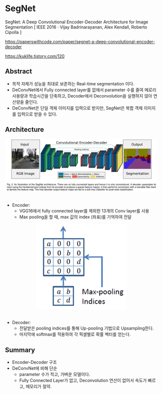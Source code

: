 # SegNet
SegNet: A Deep Convolutional Encoder-Decoder Architecture for Image Segmentation [ IEEE 2016 ·  Vijay Badrinarayanan, Alex Kendall, Roberto Cipolla ]

https://paperswithcode.com/paper/segnet-a-deep-convolutional-encoder-decoder

https://kuklife.tistory.com/120

## Abstract

- 목적 자체가 성능을 최대로 보존하는 Real-time segmentation 이다.
- DeConvNet에서 Fully connected layer를 없애서 parameter 수를 줄여 메로리 사용량과 학습시간을 단축하고, Decoder에서 Deconvolution을 실행하지 않아 연산량을 줄인다.
- DeConvNet은 단일 객체 이미지를 입력으로 받지만, SegNet은 복합 객체 이미지를 입력으로 받을 수 있다.

## Architecture

<div style="text-align: center;">
    <img src="./SegNet1.png" alt="nn" width="700">
</div><br>

- Encoder: 
    - VGG16에서 fully connected layer를 제외한 13개의 Conv layer를 사용
    - Max pooling을 할 때, max 값의 index (좌표)를 기억하여 전달

<div style="text-align: center;">
    <img src="./SegNet2.png" alt="nn" width="300">
</div><br>

- Decoder:
    - 전달받은 pooling indices를 통해 Up-pooling 기법으로 Upsampling한다.
    - 마지막에 softmax를 적용하여 각 픽셀별로 확률 벡터를 얻는다.

## Summary

- Encoder-Decoder 구조
- DeConvNet에 비해 단순
    - parameter 수가 적고, 가벼운 모델이다.
    - Fully Connected Layer가 없고, Deconvolution 연산이 없어서 속도가 빠르고, 메모리가 절약.